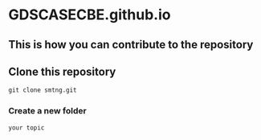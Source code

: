 # GDSCASECBE.github.io

## This is how you can contribute to the repository 

## Clone this repository 

```python 
git clone smtng.git
```

### Create a new folder 
```
your topic
```

